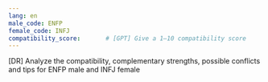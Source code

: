 ```yaml
---
lang: en
male_code: ENFP
female_code: INFJ
compatibility_score:       # [GPT] Give a 1–10 compatibility score
---
```


[DR] Analyze the compatibility, complementary strengths, possible conflicts and tips for ENFP male and INFJ female

